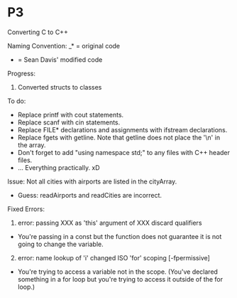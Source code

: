 # P3
Converting C to C++

Naming Convention:
_* = original code
 * = Sean Davis' modified code

Progress: 
1. Converted structs to classes

To do:
- Replace printf with cout statements.
- Replace scanf with cin statements.
- Replace FILE* declarations and assignments with ifstream declarations.
- Replace fgets with getline. Note that getline does not place the '\n' in the array.
- Don't forget to add "using namespace std;" to any files with C++ header files.
- ... Everything practically. xD

Issue: Not all cities with airports are listed in the cityArray.
- Guess: readAirports and readCities are incorrect.

Fixed Errors:
1. error: passing XXX as 'this' argument of XXX discard qualifiers
- You're passing in a const but the function does not guarantee it is not going to change the variable.
2. error: name lookup of 'i' changed ISO 'for' scoping [-fpermissive]
- You're trying to access a variable not in the scope. (You've declared something in a for loop but you're trying to access it outside of the for loop.)
